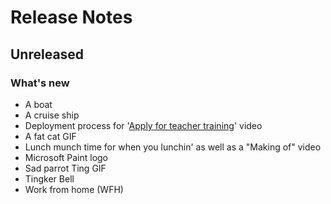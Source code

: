 # Release Notes

## Unreleased

### What's new

- A boat
- A cruise ship
- Deployment process for '[Apply for teacher training](https://github.com/DFE-Digital/apply-for-postgraduate-teacher-training)' video
- A fat cat GIF
- Lunch munch time for when you lunchin' as well as a "Making of" video
- Microsoft Paint logo
- Sad parrot Ting GIF
- Tingker Bell
- Work from home (WFH)